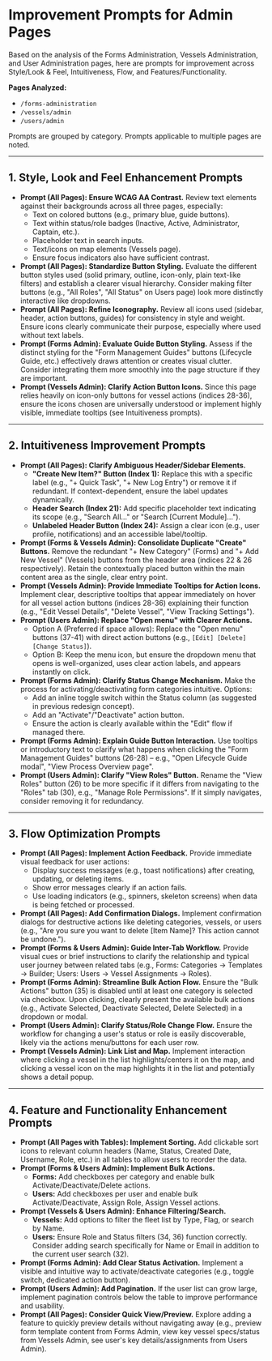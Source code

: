 # Improvement Prompts for Admin Pages

Based on the analysis of the Forms Administration, Vessels Administration, and User Administration pages, here are prompts for improvement across Style/Look & Feel, Intuitiveness, Flow, and Features/Functionality.

**Pages Analyzed:**
*   `/forms-administration`
*   `/vessels/admin`
*   `/users/admin`

Prompts are grouped by category. Prompts applicable to multiple pages are noted.

---

## 1. Style, Look and Feel Enhancement Prompts

*   **Prompt (All Pages): Ensure WCAG AA Contrast.** Review text elements against their backgrounds across all three pages, especially:
    *   Text on colored buttons (e.g., primary blue, guide buttons).
    *   Text within status/role badges (Inactive, Active, Administrator, Captain, etc.).
    *   Placeholder text in search inputs.
    *   Text/icons on map elements (Vessels page).
    *   Ensure focus indicators also have sufficient contrast.
*   **Prompt (All Pages): Standardize Button Styling.** Evaluate the different button styles used (solid primary, outline, icon-only, plain text-like filters) and establish a clearer visual hierarchy. Consider making filter buttons (e.g., "All Roles", "All Status" on Users page) look more distinctly interactive like dropdowns.
*   **Prompt (All Pages): Refine Iconography.** Review all icons used (sidebar, header, action buttons, guides) for consistency in style and weight. Ensure icons clearly communicate their purpose, especially where used without text labels.
*   **Prompt (Forms Admin): Evaluate Guide Button Styling.** Assess if the distinct styling for the "Form Management Guides" buttons (Lifecycle Guide, etc.) effectively draws attention or creates visual clutter. Consider integrating them more smoothly into the page structure if they are important.
*   **Prompt (Vessels Admin): Clarify Action Button Icons.** Since this page relies heavily on icon-only buttons for vessel actions (indices 28-36), ensure the icons chosen are universally understood or implement highly visible, immediate tooltips (see Intuitiveness prompts).

---

## 2. Intuitiveness Improvement Prompts

*   **Prompt (All Pages): Clarify Ambiguous Header/Sidebar Elements.**
    *   **"Create New Item?" Button (Index 1):** Replace this with a specific label (e.g., "+ Quick Task", "+ New Log Entry") or remove it if redundant. If context-dependent, ensure the label updates dynamically.
    *   **Header Search (Index 21):** Add specific placeholder text indicating its scope (e.g., "Search All..." or "Search [Current Module]...").
    *   **Unlabeled Header Button (Index 24):** Assign a clear icon (e.g., user profile, notifications) and an accessible label/tooltip.
*   **Prompt (Forms & Vessels Admin): Consolidate Duplicate "Create" Buttons.** Remove the redundant "+ New Category" (Forms) and "+ Add New Vessel" (Vessels) buttons from the header area (indices 22 & 26 respectively). Retain the contextually placed button within the main content area as the single, clear entry point.
*   **Prompt (Vessels Admin): Provide Immediate Tooltips for Action Icons.** Implement clear, descriptive tooltips that appear immediately on hover for all vessel action buttons (indices 28-36) explaining their function (e.g., "Edit Vessel Details", "Delete Vessel", "View Tracking Settings").
*   **Prompt (Users Admin): Replace "Open menu" with Clearer Actions.**
    *   Option A (Preferred if space allows): Replace the "Open menu" buttons (37-41) with direct action buttons (e.g., `[Edit] [Delete] [Change Status]`).
    *   Option B: Keep the menu icon, but ensure the dropdown menu that opens is well-organized, uses clear action labels, and appears instantly on click.
*   **Prompt (Forms Admin): Clarify Status Change Mechanism.** Make the process for activating/deactivating form categories intuitive. Options:
    *   Add an inline toggle switch within the Status column (as suggested in previous redesign concept).
    *   Add an "Activate"/"Deactivate" action button.
    *   Ensure the action is clearly available within the "Edit" flow if managed there.
*   **Prompt (Forms Admin): Explain Guide Button Interaction.** Use tooltips or introductory text to clarify what happens when clicking the "Form Management Guides" buttons (26-28) – e.g., "Open Lifecycle Guide modal", "View Process Overview page".
*   **Prompt (Users Admin): Clarify "View Roles" Button.** Rename the "View Roles" button (26) to be more specific if it differs from navigating to the "Roles" tab (30), e.g., "Manage Role Permissions". If it simply navigates, consider removing it for redundancy.

---

## 3. Flow Optimization Prompts

*   **Prompt (All Pages): Implement Action Feedback.** Provide immediate visual feedback for user actions:
    *   Display success messages (e.g., toast notifications) after creating, updating, or deleting items.
    *   Show error messages clearly if an action fails.
    *   Use loading indicators (e.g., spinners, skeleton screens) when data is being fetched or processed.
*   **Prompt (All Pages): Add Confirmation Dialogs.** Implement confirmation dialogs for destructive actions like deleting categories, vessels, or users (e.g., "Are you sure you want to delete [Item Name]? This action cannot be undone.").
*   **Prompt (Forms & Users Admin): Guide Inter-Tab Workflow.** Provide visual cues or brief instructions to clarify the relationship and typical user journey between related tabs (e.g., Forms: Categories -> Templates -> Builder; Users: Users -> Vessel Assignments -> Roles).
*   **Prompt (Forms Admin): Streamline Bulk Action Flow.** Ensure the "Bulk Actions" button (35) is disabled until at least one category is selected via checkbox. Upon clicking, clearly present the available bulk actions (e.g., Activate Selected, Deactivate Selected, Delete Selected) in a dropdown or modal.
*   **Prompt (Users Admin): Clarify Status/Role Change Flow.** Ensure the workflow for changing a user's status or role is easily discoverable, likely via the actions menu/buttons for each user row.
*   **Prompt (Vessels Admin): Link List and Map.** Implement interaction where clicking a vessel in the list highlights/centers it on the map, and clicking a vessel icon on the map highlights it in the list and potentially shows a detail popup.

---

## 4. Feature and Functionality Enhancement Prompts

*   **Prompt (All Pages with Tables): Implement Sorting.** Add clickable sort icons to relevant column headers (Name, Status, Created Date, Username, Role, etc.) in all tables to allow users to reorder the data.
*   **Prompt (Forms & Users Admin): Implement Bulk Actions.**
    *   **Forms:** Add checkboxes per category and enable bulk Activate/Deactivate/Delete actions.
    *   **Users:** Add checkboxes per user and enable bulk Activate/Deactivate, Assign Role, Assign Vessel actions.
*   **Prompt (Vessels & Users Admin): Enhance Filtering/Search.**
    *   **Vessels:** Add options to filter the fleet list by Type, Flag, or search by Name.
    *   **Users:** Ensure Role and Status filters (34, 36) function correctly. Consider adding search specifically for Name or Email in addition to the current user search (32).
*   **Prompt (Forms Admin): Add Clear Status Activation.** Implement a visible and intuitive way to activate/deactivate categories (e.g., toggle switch, dedicated action button).
*   **Prompt (Users Admin): Add Pagination.** If the user list can grow large, implement pagination controls below the table to improve performance and usability.
*   **Prompt (All Pages): Consider Quick View/Preview.** Explore adding a feature to quickly preview details without navigating away (e.g., preview form template content from Forms Admin, view key vessel specs/status from Vessels Admin, see user's key details/assignments from Users Admin).

